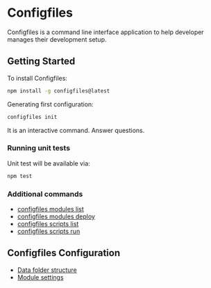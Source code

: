 # Configfiles

Configfiles is a command line interface application to help developer manages their development setup.

## Getting Started

To install Configfiles:

```bash
npm install -g configfiles@latest
```

Generating first configuration:

```bash
configfiles init
```

It is an interactive command. Answer questions.

### Running unit tests

Unit test will be available via:

```bash
npm test
```

### Additional commands

- [configfiles modules list]()
- [configfiles modules deploy]()
- [configfiles scripts list]()
- [configfiles scripts run]()

## Configfiles Configuration

- [Data folder structure]()
- [Module settings]()
